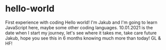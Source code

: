 # hello-world
First experience with coding
Hello world!
I'm Jakub and I'm going to learn JavaScript here, maybe some other coding languages.
10.01.2021 is the date when I start my journey, let's see where it takes me, take care future Jakub, hope you see this in 6 months knowing much more than today!
GL & HF!
